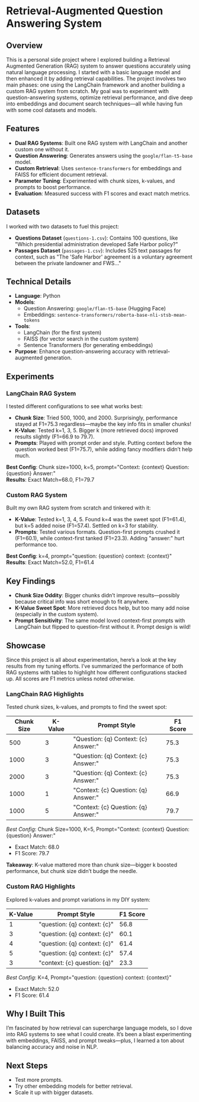# Retrieval-Augmented Question Answering System

## Overview

This is a personal side project where I explored building a Retrieval Augmented Generation (RAG) system to answer questions accurately using natural language processing. I started with a basic language model and then enhanced it by adding retrieval capabilities. The project involves two main phases: one using the LangChain framework and another building a custom RAG system from scratch. My goal was to experiment with question-answering systems, optimize retrieval performance, and dive deep into embeddings and document search techniques—all while having fun with some cool datasets and models.

## Features

- **Dual RAG Systems**: Built one RAG system with LangChain and another custom one without it.
- **Question Answering**: Generates answers using the `google/flan-t5-base` model.
- **Custom Retrieval**: Uses `sentence-transformers` for embeddings and FAISS for efficient document retrieval.
- **Parameter Tuning**: Experimented with chunk sizes, k-values, and prompts to boost performance.
- **Evaluation**: Measured success with F1 scores and exact match metrics.

## Datasets

I worked with two datasets to fuel this project:
- **Questions Dataset** (`questions-1.csv`): Contains 100 questions, like "Which presidential administration developed Safe Harbor policy?"
- **Passages Dataset** (`passages-1.csv`): Includes 525 text passages for context, such as "The 'Safe Harbor' agreement is a voluntary agreement between the private landowner and FWS..."

## Technical Details

- **Language**: Python
- **Models**:
  - Question Answering: `google/flan-t5-base` (Hugging Face)
  - Embeddings: `sentence-transformers/roberta-base-nli-stsb-mean-tokens`
- **Tools**:
  - LangChain (for the first system)
  - FAISS (for vector search in the custom system)
  - Sentence Transformers (for generating embeddings)
- **Purpose**: Enhance question-answering accuracy with retrieval-augmented generation.

## Experiments

### LangChain RAG System
I tested different configurations to see what works best:
- **Chunk Size**: Tried 500, 1000, and 2000. Surprisingly, performance stayed at F1=75.3 regardless—maybe the key info fits in smaller chunks!
- **K-Value**: Tested k=1, 3, 5. Bigger k (more retrieved docs) improved results slightly (F1=66.9 to 79.7).
- **Prompts**: Played with prompt order and style. Putting context before the question worked best (F1=75.7), while adding fancy modifiers didn’t help much.

**Best Config**: Chunk size=1000, k=5, prompt="Context: {context} Question: {question} Answer:"  
**Results**: Exact Match=68.0, F1=79.7

### Custom RAG System
Built my own RAG system from scratch and tinkered with it:
- **K-Value**: Tested k=1, 3, 4, 5. Found k=4 was the sweet spot (F1=61.4), but k=5 added noise (F1=57.4). Settled on k=3 for stability.
- **Prompts**: Tested various formats. Question-first prompts crushed it (F1=60.1), while context-first tanked (F1=23.3). Adding "answer:" hurt performance too.

**Best Config**: k=4, prompt="question: {question} context: {context}"  
**Results**: Exact Match=52.0, F1=61.4

## Key Findings
- **Chunk Size Oddity**: Bigger chunks didn’t improve results—possibly because critical info was short enough to fit anywhere.
- **K-Value Sweet Spot**: More retrieved docs help, but too many add noise (especially in the custom system).
- **Prompt Sensitivity**: The same model loved context-first prompts with LangChain but flipped to question-first without it. Prompt design is wild!

## Showcase

Since this project is all about experimentation, here’s a look at the key results from my tuning efforts. I’ve summarized the performance of both RAG systems with tables to highlight how different configurations stacked up. All scores are F1 metrics unless noted otherwise.

### LangChain RAG Highlights
Tested chunk sizes, k-values, and prompts to find the sweet spot:

| Chunk Size | K-Value | Prompt Style                          | F1 Score |
|------------|---------|---------------------------------------|----------|
| 500        | 3       | "Question: {q} Context: {c} Answer:"  | 75.3     |
| 1000       | 3       | "Question: {q} Context: {c} Answer:"  | 75.3     |
| 2000       | 3       | "Question: {q} Context: {c} Answer:"  | 75.3     |
| 1000       | 1       | "Context: {c} Question: {q} Answer:"  | 66.9     |
| 1000       | 5       | "Context: {c} Question: {q} Answer:"  | 79.7     |

*Best Config*: Chunk Size=1000, K=5, Prompt="Context: {context} Question: {question} Answer:"  
- Exact Match: 68.0  
- F1 Score: 79.7  

**Takeaway**: K-value mattered more than chunk size—bigger k boosted performance, but chunk size didn’t budge the needle.

### Custom RAG Highlights
Explored k-values and prompt variations in my DIY system:

| K-Value | Prompt Style                          | F1 Score |
|---------|---------------------------------------|----------|
| 1       | "question: {q} context: {c}"          | 56.8     |
| 3       | "question: {q} context: {c}"          | 60.1     |
| 4       | "question: {q} context: {c}"          | 61.4     |
| 5       | "question: {q} context: {c}"          | 57.4     |
| 3       | "context: {c} question: {q}"          | 23.3     |

*Best Config*: K=4, Prompt="question: {question} context: {context}"  
- Exact Match: 52.0  
- F1 Score: 61.4

## Why I Built This
I’m fascinated by how retrieval can supercharge language models, so I dove into RAG systems to see what I could create. It’s been a blast experimenting with embeddings, FAISS, and prompt tweaks—plus, I learned a ton about balancing accuracy and noise in NLP.

## Next Steps
- Test more prompts.
- Try other embedding models for better retrieval.
- Scale it up with bigger datasets.
